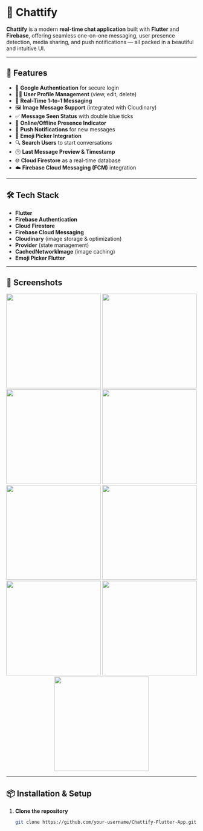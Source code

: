 # 💬 Chattify

**Chattify** is a modern **real-time chat application** built with **Flutter** and **Firebase**, offering seamless one-on-one messaging, user presence detection, media sharing, and push notifications — all packed in a beautiful and intuitive UI.

---

## 🚀 Features

- 🔐 **Google Authentication** for secure login
- 🧑‍💼 **User Profile Management** (view, edit, delete)
- 💬 **Real-Time 1-to-1 Messaging**
- 🖼️ **Image Message Support** (integrated with Cloudinary)
- ✅ **Message Seen Status** with double blue ticks
- 📡 **Online/Offline Presence Indicator**
- 🔔 **Push Notifications** for new messages
- 🧪 **Emoji Picker Integration**
- 🔍 **Search Users** to start conversations
- 🕒 **Last Message Preview & Timestamp**
- 🌐 **Cloud Firestore** as a real-time database
- ☁️ **Firebase Cloud Messaging (FCM)** integration

---

## 🛠️ Tech Stack

- **Flutter**
- **Firebase Authentication**
- **Cloud Firestore**
- **Firebase Cloud Messaging**
- **Cloudinary** (image storage & optimization)
- **Provider** (state management)
- **CachedNetworkImage** (image caching)
- **Emoji Picker Flutter**

---

## 📱 Screenshots

<p align="center">
  <img src="https://github.com/user-attachments/assets/8899562b-00c3-45ea-8ca3-17af4bcab9d1" width="250" />
  <img src="https://github.com/user-attachments/assets/d8aae710-7912-4605-b5b2-265a5757a45b" width="250" />
  <img src="https://github.com/user-attachments/assets/a9440afa-2748-4ad9-8145-d5a30682f2a2" width="250" />
  <img src="https://github.com/user-attachments/assets/34534b0a-25a6-4f51-92e6-b841f82118f2" width="250" />
  <img src="https://github.com/user-attachments/assets/78338b39-c299-4f09-8cf8-96659e5b2951" width="250" />
  <img src="https://github.com/user-attachments/assets/38855dfc-d365-4ebd-a576-a011773fd235" width="250" />
  <img src="https://github.com/user-attachments/assets/146331b6-b3bb-430e-b03b-c12a77974be3" width="250" />
  <img src="https://github.com/user-attachments/assets/4633a382-5a14-44bf-8280-e9f1555161ca" width="250" />
  <img src="https://github.com/user-attachments/assets/8745d810-1886-4a69-8301-f77742988553" width="250" />
</p>

---

## 📦 Installation & Setup

1. **Clone the repository**
   ```bash
   git clone https://github.com/your-username/Chattify-Flutter-App.git
